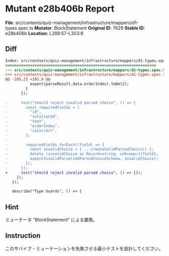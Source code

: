 # Mutant e28b406b Report

**File**: src/contexts/quiz-management/infrastructure/mappers/d1-types.spec.ts
**Mutator**: BlockStatement
**Original ID**: 7629
**Stable ID**: e28b406b
**Location**: L289:57–L303:8

## Diff

```diff
Index: src/contexts/quiz-management/infrastructure/mappers/d1-types.spec.ts
===================================================================
--- src/contexts/quiz-management/infrastructure/mappers/d1-types.spec.ts	original
+++ src/contexts/quiz-management/infrastructure/mappers/d1-types.spec.ts	mutated #7629
@@ -285,23 +285,9 @@
           expect(parseResult.data.orderIndex).toBe(2);
         }
       });
 
-      test("should reject invalid parsed choice", () => {
-        const requiredFields = [
-          "id",
-          "solutionId",
-          "text",
-          "orderIndex",
-          "isCorrect",
-        ];
-
-        requiredFields.forEach((field) => {
-          const invalidChoice = { ...createValidParsedChoice() };
-          delete (invalidChoice as Record<string, unknown>)[field];
-          expectInvalidParse(zodParsedChoiceSchema, invalidChoice);
-        });
-      });
+      test("should reject invalid parsed choice", () => {});
     });
   });
 
   describe("Type Guards", () => {
```

## Hint

ミューテータ "BlockStatement" による置換。

## Instruction

このサバイブ・ミューテーションを失敗させる最小テストを設計してください。
